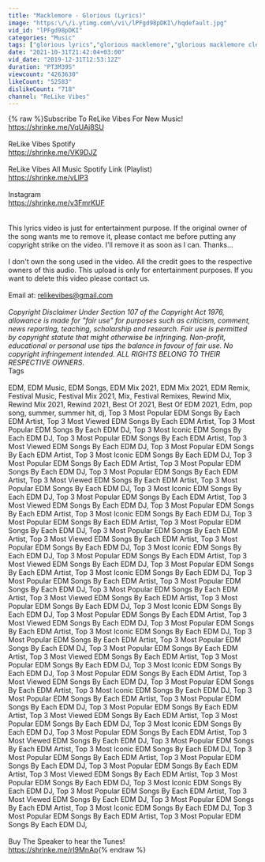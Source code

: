 ```yaml
---
title: "Macklemore - Glorious (Lyrics)"
image: "https:\/\/i.ytimg.com\/vi\/lPFgd98pDKI\/hqdefault.jpg"
vid_id: "lPFgd98pDKI"
categories: "Music"
tags: ["glorious lyrics","glorious macklemore","glorious macklemore clean"]
date: "2021-10-31T21:42:04+03:00"
vid_date: "2019-12-31T12:53:12Z"
duration: "PT3M39S"
viewcount: "4263630"
likeCount: "52583"
dislikeCount: "718"
channel: "ReLike Vibes"
---
```

{% raw %}Subscribe To ReLike Vibes For New Music!<br /><a rel="nofollow" target="blank" href="https://shrinke.me/VqUAj8SU">https://shrinke.me/VqUAj8SU</a><br /><br />ReLike Vibes Spotify<br /><a rel="nofollow" target="blank" href="https://shrinke.me/VK9DJZ">https://shrinke.me/VK9DJZ</a><br /><br />ReLike Vibes All Music Spotify Link (Playlist)<br /><a rel="nofollow" target="blank" href="https://shrinke.me/vLlP3">https://shrinke.me/vLlP3</a><br /><br />Instagram<br /><a rel="nofollow" target="blank" href="https://shrinke.me/v3FmrKUF">https://shrinke.me/v3FmrKUF</a><br /><br /><br />This lyrics video is just for entertainment purpose. If the original owner of the song wants me to remove it, please contact me before putting any copyright strike on the video. I'll remove it as soon as I can. Thanks...<br /><br />I don't own the song used in the video. All the credit goes to the respective owners of this audio. This upload is only for entertainment purposes. If you want to delete this video please contact us.<br /><br />Email at: relikevibes@gmail.com<br /><br />*Copyright Disclaimer Under Section 107 of the Copyright Act  1976, allowance is made for &quot;fair use&quot; for purposes such as criticism, comment, news reporting, teaching, scholarship and research. Fair use is permitted by copyright statute that might otherwise be infringing. Non-profit, educational or personal use tips the balance in favour of fair use. No copyright infringement intended. ALL RIGHTS BELONG TO THEIR RESPECTIVE OWNERS*.<br />Tags<br /><br />EDM, EDM Music, EDM Songs, EDM Mix 2021, EDM Mix 2021, EDM Remix, Festival Music, Festival Mix 2021, Mix, Festival Remixes, Rewind Mix, Rewind Mix 2021, Rewind 2021, Best Of 2021, Best Of EDM 2021, Edm, pop song, summer, summer hit, dj, Top 3 Most Popular EDM Songs By Each EDM Artist, Top 3 Most Viewed EDM Songs By Each EDM Artist, Top 3 Most Popular EDM Songs By Each EDM DJ, Top 3 Most Iconic EDM Songs By Each EDM DJ, Top 3 Most Popular EDM Songs By Each EDM Artist, Top 3 Most Viewed EDM Songs By Each EDM DJ, Top 3 Most Popular EDM Songs By Each EDM Artist, Top 3 Most Iconic EDM Songs By Each EDM DJ, Top 3 Most Popular EDM Songs By Each EDM Artist, Top 3 Most Popular EDM Songs By Each EDM DJ, Top 3 Most Popular EDM Songs By Each EDM Artist, Top 3 Most Viewed EDM Songs By Each EDM Artist, Top 3 Most Popular EDM Songs By Each EDM DJ, Top 3 Most Iconic EDM Songs By Each EDM DJ, Top 3 Most Popular EDM Songs By Each EDM Artist, Top 3 Most Viewed EDM Songs By Each EDM DJ, Top 3 Most Popular EDM Songs By Each EDM Artist, Top 3 Most Iconic EDM Songs By Each EDM DJ, Top 3 Most Popular EDM Songs By Each EDM Artist, Top 3 Most Popular EDM Songs By Each EDM DJ, Top 3 Most Popular EDM Songs By Each EDM Artist, Top 3 Most Viewed EDM Songs By Each EDM Artist, Top 3 Most Popular EDM Songs By Each EDM DJ, Top 3 Most Iconic EDM Songs By Each EDM DJ, Top 3 Most Popular EDM Songs By Each EDM Artist, Top 3 Most Viewed EDM Songs By Each EDM DJ, Top 3 Most Popular EDM Songs By Each EDM Artist, Top 3 Most Iconic EDM Songs By Each EDM DJ, Top 3 Most Popular EDM Songs By Each EDM Artist, Top 3 Most Popular EDM Songs By Each EDM DJ, Top 3 Most Popular EDM Songs By Each EDM Artist, Top 3 Most Viewed EDM Songs By Each EDM Artist, Top 3 Most Popular EDM Songs By Each EDM DJ, Top 3 Most Iconic EDM Songs By Each EDM DJ, Top 3 Most Popular EDM Songs By Each EDM Artist, Top 3 Most Viewed EDM Songs By Each EDM DJ, Top 3 Most Popular EDM Songs By Each EDM Artist, Top 3 Most Iconic EDM Songs By Each EDM DJ, Top 3 Most Popular EDM Songs By Each EDM Artist, Top 3 Most Popular EDM Songs By Each EDM DJ, Top 3 Most Popular EDM Songs By Each EDM Artist, Top 3 Most Viewed EDM Songs By Each EDM Artist, Top 3 Most Popular EDM Songs By Each EDM DJ, Top 3 Most Iconic EDM Songs By Each EDM DJ, Top 3 Most Popular EDM Songs By Each EDM Artist, Top 3 Most Viewed EDM Songs By Each EDM DJ, Top 3 Most Popular EDM Songs By Each EDM Artist, Top 3 Most Iconic EDM Songs By Each EDM DJ, Top 3 Most Popular EDM Songs By Each EDM Artist, Top 3 Most Popular EDM Songs By Each EDM DJ, Top 3 Most Popular EDM Songs By Each EDM Artist, Top 3 Most Viewed EDM Songs By Each EDM Artist, Top 3 Most Popular EDM Songs By Each EDM DJ, Top 3 Most Iconic EDM Songs By Each EDM DJ, Top 3 Most Popular EDM Songs By Each EDM Artist, Top 3 Most Viewed EDM Songs By Each EDM DJ, Top 3 Most Popular EDM Songs By Each EDM Artist, Top 3 Most Iconic EDM Songs By Each EDM DJ, Top 3 Most Popular EDM Songs By Each EDM Artist, Top 3 Most Popular EDM Songs By Each EDM DJ, Top 3 Most Popular EDM Songs By Each EDM Artist, Top 3 Most Viewed EDM Songs By Each EDM Artist, Top 3 Most Popular EDM Songs By Each EDM DJ, Top 3 Most Iconic EDM Songs By Each EDM DJ, Top 3 Most Popular EDM Songs By Each EDM Artist, Top 3 Most Viewed EDM Songs By Each EDM DJ, Top 3 Most Popular EDM Songs By Each EDM Artist, Top 3 Most Iconic EDM Songs By Each EDM DJ, Top 3 Most Popular EDM Songs By Each EDM Artist, Top 3 Most Popular EDM Songs By Each EDM DJ, <br /><br />Buy The Speaker to hear the Tunes!<br /><a rel="nofollow" target="blank" href="https://shrinke.me/rI9MnAp">https://shrinke.me/rI9MnAp</a>{% endraw %}
